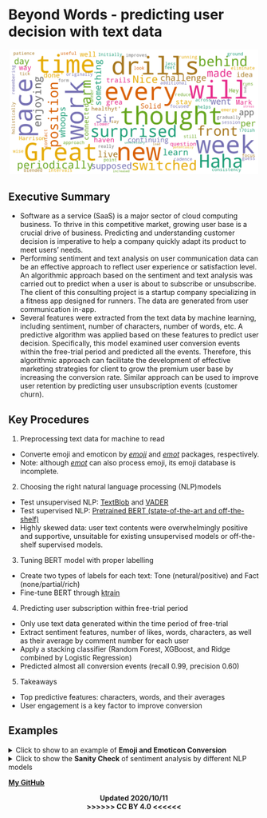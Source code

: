 # Beyond Words - predicting user decision with text data</h1>
<p align="center">
   <img src="word_cloud_1.png"  width="500"/> 
</p>  

## Executive Summary
  * Software as a service (SaaS) is a major sector of cloud computing business. To thrive in this competitive market, growing user base is a crucial drive of business. Predicting and understanding customer decision is imperative to help a company quickly adapt its product to meet users’ needs.  
  * Performing sentiment and text analysis on user communication data can be an effective approach to reflect user experience or satisfaction level. An algorithmic approach based on the sentiment and text analysis was carried out to predict when a user is about to subscribe or unsubscribe. The client of this consulting project is a startup company specializing in a fitness app designed for runners. The data are generated from user communication in-app.  
  * Several features were extracted from the text data by machine learning, including sentiment, number of characters, number of words, etc. A predictive algorithm was applied based on these features to predict user decision. Specifically, this model examined user conversion events within the free-trial period and predicted all the events. Therefore, this algorithmic approach can facilitate the development of effective marketing strategies for client to grow the premium user base by increasing the conversion rate. Similar approach can be used to improve user retention by predicting user unsubscription events (customer churn).

## Key Procedures
1. Preprocessing text data for machine to read
 - Converte emoji and emoticon by [*emoji*](https://github.com/carpedm20/emoji/) and [*emot*](https://github.com/NeelShah18/emot) packages, respectively.
 - Note: although [*emot*](https://github.com/NeelShah18/emot) can also process emoji, its emoji database is incomplete.

2. Choosing the right natural language processing (NLP)models
 - Test unsupervised NLP: [TextBlob](https://textblob.readthedocs.io) and [VADER](https://www.nltk.org/_modules/nltk/sentiment/vader.html)
 - Test supervised NLP: [Pretrained BERT (state-of-the-art and off-the-shelf)](https://huggingface.co/transformers/main_classes/pipelines.html#transformers.pipeline)
 - Highly skewed data: user text contents were overwhelmingly positive and supportive, unsuitable for existing unsupervised models or off-the-shelf supervised models.
 
3. Tuning BERT model with proper labelling
 - Create two types of labels for each text: Tone (netural/positive) and Fact (none/partial/rich)
 - Fine-tune BERT through [ktrain](https://arxiv.org/abs/2004.10703)
 
4. Predicting user subscription within free-trial period
 - Only use text data generated within the time period of free-trial
 - Extract sentiment features, number of likes, words, characters, as well as their average by comment number for each user
 - Apply a stacking classifier (Random Forest, XGBoost, and Ridge combined by Logistic Regression)
 - Predicted almost all conversion events (recall 0.99, precision 0.60)

5. Takeaways 
 - Top predictive features: characters, words, and their averages
 - User engagement is a key factor to improve conversion

## Examples
 <details>
   <summary>Click to show to an example of <b>Emoji and Emoticon Conversion</b></summary>
 <p align="center"><img src="emo_convert.png" /></p>
</details>

 <details>
   <summary>Click to show the <b>Sanity Check</b> of sentiment analysis by different NLP models</summary>
<p align="center"><img src="NLP_benchmark.PNG" /></p>
<p align="center"><b>NLP Models Performance Comparision</b>, OTS: off-the-shelf </p>
</details>
   

[**My GitHub**](https://github.com/er1czz)
<div align="center"> 
   
**Updated 2020/10/11**  
**>>>>>> CC BY 4.0 <<<<<<**

</div>



